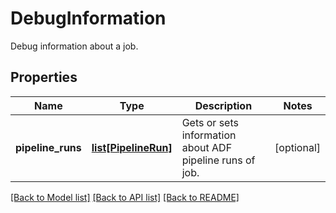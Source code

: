 # DebugInformation

Debug information about a job.
## Properties
Name | Type | Description | Notes
------------ | ------------- | ------------- | -------------
**pipeline_runs** | [**list[PipelineRun]**](PipelineRun.md) | Gets or sets information about ADF pipeline runs of job. | [optional] 

[[Back to Model list]](../README.md#documentation-for-models) [[Back to API list]](../README.md#documentation-for-api-endpoints) [[Back to README]](../README.md)


